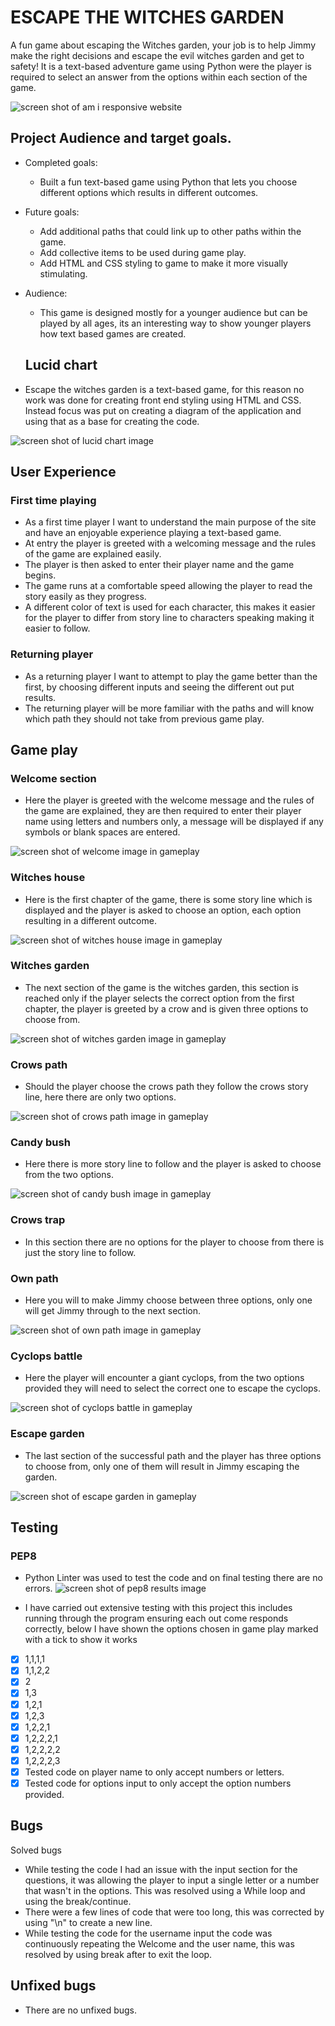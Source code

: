# ESCAPE THE WITCHES GARDEN

A fun game about escaping the Witches garden, your job is to help Jimmy make the right decisions and escape the evil witches garden and get to safety! It is a text-based adventure game using Python were the player is required to select an answer from the options within each section of the game.

![screen shot of am i responsive website](assets/readme-images/am-i-responsive-image.png)

 ## Project Audience and target goals.
- Completed goals:
   * Built a fun text-based game using Python that lets you choose different options which results in different outcomes.
   
 - Future goals:
   * Add additional paths that could link up to other paths within the game.
   * Add collective items to be used during game play.
   * Add HTML and CSS styling to game to make it more visually stimulating.

  - Audience: 

    * This game is designed mostly for a younger audience but can be played by all ages, its an interesting way to show younger players how text based games are created.

    ## Lucid chart 
   * Escape the witches garden is a text-based game, for this reason no work was done for creating front end styling using HTML and CSS. Instead focus was put on creating a diagram of the application and using that as a base for creating the code.
     
![screen shot of lucid chart image](assets/readme-images/escape_the_witche's_garden_lucidchart.png)

 ## User Experience 
  ### First time playing
  - As a first time player I want to understand the main purpose of the site and have an enjoyable experience playing a text-based game.
  - At entry the player is greeted with a welcoming message and the rules of the game are explained easily.
  - The player is then asked to enter their player name and the game begins.
  - The game runs at a comfortable speed allowing the player to read the story easily as they progress.
  - A different color of text is used for each character, this makes it easier for the player to differ from story line to characters speaking making it easier to follow.
  
  ### Returning player
   - As a returning player I want to attempt to play the game better than the first, by choosing different inputs and seeing the different out put results.
   - The returning player will be more familiar with the paths and will know which path they should not take from previous game play. 

   ## Game play

### Welcome section
- Here the player is greeted with the welcome message and the rules of the game are explained, they are then required to enter their player name using letters and numbers only, a message will be displayed if any symbols or blank spaces are entered.

![screen shot of welcome image in gameplay](assets/readme-images/welcome_image.png)

### Witches house
- Here is the first chapter of the game, there is some story line which is displayed and the player is asked to choose an option, each option resulting in a different outcome.

![screen shot of witches house image in gameplay](assets/readme-images/witches_house.png)

###  Witches garden
- The next section of the game is the witches garden, this section is reached only if the player selects the correct option from the first chapter, the player is greeted by a crow and is given three options to choose from.

![screen shot of witches garden image in gameplay](assets/readme-images/witches_garden.png)

### Crows path
- Should the player choose the crows path they follow the crows story line, here there are only two options.

![screen shot of crows path image in gameplay](assets/readme-images/crows_path.png)

### Candy bush
- Here there is more story line to follow and the player is asked to choose from the two options.

![screen shot of candy bush image in gameplay](assets/readme-images/candy_bush.png)

### Crows trap
- In this section there are no options for the player to choose from there is just the story line to follow.

### Own path
- Here you will to make Jimmy choose between three options, only one will get Jimmy through to the next section.

![screen shot of own path image in gameplay](assets/readme-images/own_path.png)

### Cyclops battle 
- Here the player will encounter a giant cyclops, from the two options provided they will need to select the correct one to escape the cyclops.

![screen shot of cyclops battle in gameplay](assets/readme-images/cyclops_battle.png)

###  Escape garden
- The last section of the successful path and the player has three options to choose from, only one of them will result in Jimmy escaping the garden.

![screen shot of escape garden in gameplay](assets/readme-images/escape_garden.png)

## Testing

  ### PEP8
  - Python Linter was used to test the code and on final testing there are no errors.
![screen shot of pep8 results image](assets/readme-images/pep8.png)

 - I have carried out extensive testing with this project this includes running through the program ensuring each out come responds correctly, below I have shown the options chosen in game play marked with a tick to show it works
 - [x] 1,1,1,1
 - [x] 1,1,2,2
 - [x] 2
 - [x] 1,3
 - [x] 1,2,1
 - [x] 1,2,3
 - [x] 1,2,2,1
 - [x] 1,2,2,2,1
 - [x] 1,2,2,2,2
 - [x] 1,2,2,2,3
 - [x] Tested code on player name to only accept numbers or letters.
 - [x] Tested code for options input to only accept the option numbers provided.

 ## Bugs
Solved bugs
 - While testing the code I had an issue with the input section for the questions, it was allowing the player to input a single letter or a number that wasn't in the options. This was resolved using a While loop and using the break/continue.
 - There were a few lines of code that were too long, this was corrected by using "\n" to create a new line.
 - While testing the code for the username input the code was continuously repeating the Welcome and the user name, this was resolved by using break after to exit the loop. 

## Unfixed bugs
   - There are no unfixed bugs.


